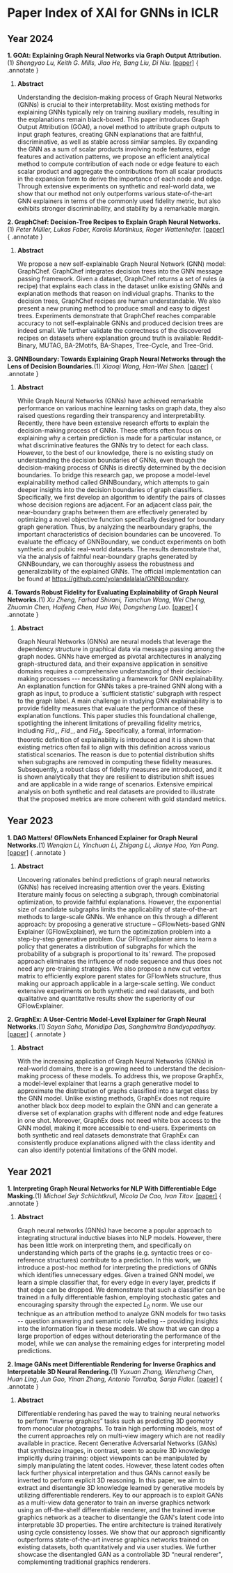 # **Paper Index of XAI for GNNs in ICLR**

## Year 2024

**1. GOAt: Explaining Graph Neural Networks via Graph Output Attribution.**(1) *Shengyao Lu, Keith G. Mills, Jiao He, Bang Liu, Di Niu.* [[paper]](https://openreview.net/forum?id=2Q8TZWAHv4)
{ .annotate }

1.  **Abstract**
   
    Understanding the decision-making process of Graph Neural Networks (GNNs) is crucial to their interpretability. Most existing methods for explaining GNNs typically rely on training auxiliary models, resulting in the explanations remain black-boxed. This paper introduces Graph Output Attribution (GOAt), a novel method to attribute graph outputs to input graph features, creating GNN explanations that are faithful, discriminative, as well as stable across similar samples. By expanding the GNN as a sum of scalar products involving node features, edge features and activation patterns, we propose an efficient analytical method to compute contribution of each node or edge feature to each scalar product and aggregate the contributions from all scalar products in the expansion form to derive the importance of each node and edge. Through extensive experiments on synthetic and real-world data, we show that our method not only outperforms various state-of-the-art GNN explainers in terms of the commonly used fidelity metric, but also exhibits stronger discriminability, and stability by a remarkable margin.

**2. GraphChef: Decision-Tree Recipes to Explain Graph Neural Networks.**(1) *Peter Müller, Lukas Faber, Karolis Martinkus, Roger Wattenhofer.* [[paper]](https://openreview.net/forum?id=IjMUGuUmBI)
{ .annotate }

1.  **Abstract**
   
    We propose a new self-explainable Graph Neural Network (GNN) model: GraphChef. GraphChef integrates decision trees into the GNN message passing framework. Given a dataset, GraphChef returns a set of rules (a recipe) that explains each class in the dataset unlike existing GNNs and explanation methods that reason on individual graphs. Thanks to the decision trees, GraphChef recipes are human understandable. We also present a new pruning method to produce small and easy to digest trees. Experiments demonstrate that GraphChef reaches comparable accuracy to not self-explainable GNNs and produced decision trees are indeed small. We further validate the correctness of the discovered recipes on datasets where explanation ground truth is available: Reddit-Binary, MUTAG, BA-2Motifs, BA-Shapes, Tree-Cycle, and Tree-Grid.

**3. GNNBoundary: Towards Explaining Graph Neural Networks through the Lens of Decision Boundaries.**(1) *Xiaoqi Wang, Han-Wei Shen.* [[paper]](https://openreview.net/forum?id=WIzzXCVYiH)
{ .annotate }

1.  **Abstract**
   
    While Graph Neural Networks (GNNs) have achieved remarkable performance on various machine learning tasks on graph data, they also raised questions regarding their transparency and interpretability. Recently, there have been extensive research efforts to explain the decision-making process of GNNs. These efforts often focus on explaining why a certain prediction is made for a particular instance, or what discriminative features the GNNs try to detect for each class. However, to the best of our knowledge, there is no existing study on understanding the decision boundaries of GNNs, even though the decision-making process of GNNs is directly determined by the decision boundaries. To bridge this research gap, we propose a model-level explainability method called GNNBoundary, which attempts to gain deeper insights into the decision boundaries of graph classifiers. Specifically, we first develop an algorithm to identify the pairs of classes whose decision regions are adjacent. For an adjacent class pair, the near-boundary graphs between them are effectively generated by optimizing a novel objective function specifically designed for boundary graph generation. Thus, by analyzing the nearboundary graphs, the important characteristics of decision boundaries can be uncovered. To evaluate the efficacy of GNNBoundary, we conduct experiments on both synthetic and public real-world datasets. The results demonstrate that, via the analysis of faithful near-boundary graphs generated by GNNBoundary, we can thoroughly assess the robustness and generalizability of the explained GNNs. The official implementation can be found at https://github.com/yolandalalala/GNNBoundary.


**4. Towards Robust Fidelity for Evaluating Explainability of Graph Neural Networks.**(1) *Xu Zheng, Farhad Shirani, Tianchun Wang, Wei Cheng, Zhuomin Chen, Haifeng Chen, Hua Wei, Dongsheng Luo.* [[paper]](https://openreview.net/forum?id=up6hr4hIQH)
{ .annotate }

1.  **Abstract**
   
    Graph Neural Networks (GNNs) are neural models that leverage the dependency structure in graphical data via message passing among the graph nodes. GNNs have emerged as pivotal architectures in analyzing graph-structured data, and their expansive application in sensitive domains requires a comprehensive understanding of their decision-making processes --- necessitating a framework for GNN explainability. An explanation function for GNNs takes a pre-trained GNN along with a graph as input, to produce a `sufficient statistic' subgraph with respect to the graph label. A main challenge in studying GNN explainability is to provide fidelity measures that evaluate the performance of these explanation functions. This paper studies this foundational challenge, spotlighting the inherent limitations of prevailing fidelity metrics, including $Fid_+$, $Fid_-$, and $Fid_\Delta$. Specifically, a formal, information-theoretic definition of explainability is introduced and it is shown that existing metrics often fail to align with this definition across various statistical scenarios. The reason is due to potential distribution shifts when subgraphs are removed in computing these fidelity measures. Subsequently, a robust class of fidelity measures are introduced, and it is shown analytically that they are resilient to distribution shift issues and are applicable in a wide range of scenarios. Extensive empirical analysis on both synthetic and real datasets are provided to illustrate that the proposed metrics are more coherent with gold standard metrics.

## Year 2023


**1. DAG Matters! GFlowNets Enhanced Explainer for Graph Neural Networks.**(1) *Wenqian Li, Yinchuan Li, Zhigang Li, Jianye Hao, Yan Pang.* [[paper]](https://openreview.net/forum?id=jgmuRzM-sb6)
{ .annotate }

1.  **Abstract**
   
    Uncovering rationales behind predictions of graph neural networks (GNNs) has received increasing attention over the years. Existing literature mainly focus on selecting a subgraph, through combinatorial optimization, to provide faithful explanations. However, the exponential size of candidate subgraphs limits the applicability of state-of-the-art methods to large-scale GNNs. We enhance on this through a different approach: by proposing a generative structure – GFlowNets-based GNN Explainer (GFlowExplainer), we turn the optimization problem into a step-by-step generative problem. Our GFlowExplainer aims to learn a policy that generates a distribution of subgraphs for which the probability of a subgraph is proportional to its’ reward. The proposed approach eliminates the influence of node sequence and thus does not need any pre-training strategies. We also propose a new cut vertex matrix to efficiently explore parent states for GFlowNets structure, thus making our approach applicable in a large-scale setting. We conduct extensive experiments on both synthetic and real datasets, and both qualitative and quantitative results show the superiority of our GFlowExplainer.


**2. GraphEx: A User-Centric Model-Level Explainer for Graph Neural Networks.**(1)  *Sayan Saha, Monidipa Das, Sanghamitra Bandyopadhyay.* [[paper]](https://openreview.net/forum?id=CuE1F1M0_yR)
{ .annotate }

1.  **Abstract**
   
    With the increasing application of Graph Neural Networks (GNNs) in real-world domains, there is a growing need to understand the decision-making process of these models. To address this, we propose GraphEx, a model-level explainer that learns a graph generative model to approximate the distribution of graphs classified into a target class by the GNN model. Unlike existing methods, GraphEx does not require another black box deep model to explain the GNN and can generate a diverse set of explanation graphs with different node and edge features in one shot. Moreover, GraphEx does not need white box access to the GNN model, making it more accessible to end-users. Experiments on both synthetic and real datasets demonstrate that GraphEx can consistently produce explanations aligned with the class identity and can also identify potential limitations of the GNN model.




## Year 2021


**1. Interpreting Graph Neural Networks for NLP With Differentiable Edge Masking.**(1) *Michael Sejr Schlichtkrull, Nicola De Cao, Ivan Titov.* [[paper]](https://openreview.net/forum?id=WznmQa42ZAx)
{ .annotate }

1.  **Abstract**
   
    Graph neural networks (GNNs) have become a popular approach to integrating structural inductive biases into NLP models. However, there has been little work on interpreting them, and specifically on understanding which parts of the graphs (e.g. syntactic trees or co-reference structures) contribute to a prediction. In this work, we introduce a post-hoc method for interpreting the predictions of GNNs which identifies unnecessary edges. Given a trained GNN model, we learn a simple classifier that, for every edge in every layer, predicts if that edge can be dropped. We demonstrate that such a classifier can be trained in a fully differentiable fashion, employing stochastic gates and encouraging sparsity through the expected $L_0$ norm. We use our technique as an attribution method to analyze GNN models for two tasks -- question answering and semantic role labeling -- providing insights into the information flow in these models. We show that we can drop a large proportion of edges without deteriorating the performance of the model, while we can analyse the remaining edges for interpreting model predictions.


**2. Image GANs meet Differentiable Rendering for Inverse Graphics and Interpretable 3D Neural Rendering.**(1) *Yuxuan Zhang, Wenzheng Chen, Huan Ling, Jun Gao, Yinan Zhang, Antonio Torralba, Sanja Fidler.* [[paper]](https://openreview.net/forum?id=yWkP7JuHX1)
{ .annotate }

1.  **Abstract**
   
    Differentiable rendering has paved the way to training neural networks to perform “inverse graphics” tasks such as predicting 3D geometry from monocular photographs. To train high performing models, most of the current approaches rely on multi-view imagery which are not readily available in practice.  Recent Generative Adversarial Networks (GANs) that synthesize images, in contrast, seem to acquire 3D knowledge implicitly during training: object viewpoints can be manipulated by simply manipulating the latent codes. However, these latent codes often lack further physical interpretation and thus GANs cannot easily be inverted to perform explicit 3D reasoning. In this paper, we aim to extract and disentangle 3D knowledge learned by generative models by utilizing differentiable renderers. Key to our approach is to exploit GANs as a multi-view data generator to train an inverse graphics network using an off-the-shelf differentiable renderer, and the trained inverse graphics network as a teacher to disentangle the GAN's latent code into interpretable 3D properties. The entire architecture is trained iteratively using cycle consistency losses. We show that our approach significantly outperforms state-of-the-art inverse graphics networks trained on existing datasets, both quantitatively and via user studies. We further showcase the disentangled GAN as a controllable 3D “neural renderer", complementing traditional graphics renderers.